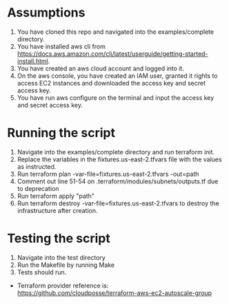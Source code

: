 # Assumptions
1. You have cloned this repo and navigated into the examples/complete directory.
2. You have installed aws cli from https://docs.aws.amazon.com/cli/latest/userguide/getting-started-install.html.
4. You have created an aws cloud account and logged into it. 
5. On the aws console, you have created an IAM user, granted it rights to access EC2 instances and downloaded the access key and secret access key.
6. You have run aws configure on the terminal and input the access key and secret access key.

# Running the script
1. Navigate into the examples/complete directory and run terraform init. 
2. Replace the variables in the fixtures.us-east-2.tfvars file with the values as instructed.
3. Run terraform plan -var-file=fixtures.us-east-2.tfvars -out=path
4. Comment out line 51-54 on .terraform/modules/subnets/outputs.tf due to deprecation
5. Run terraform apply "path"
6. Run terraform destroy -var-file=fixtures.us-east-2.tfvars to destroy the infrastructure after creation. 

# Testing the script
1. Navigate into the test directory
2. Run the Makefile by running Make
3. Tests should run. 

* Terraform provider reference is: https://github.com/cloudposse/terraform-aws-ec2-autoscale-group
